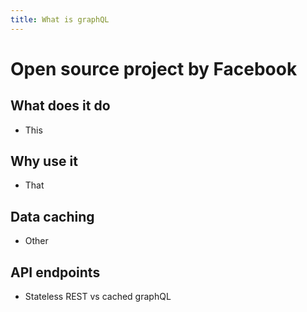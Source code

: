 ```yaml
---
title: What is graphQL
---
```


# Open source project by Facebook

## What does it do

- This

## Why use it

- That

## Data caching

- Other

## API endpoints

- Stateless REST vs cached graphQL

## 